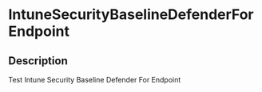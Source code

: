 
# IntuneSecurityBaselineDefenderForEndpoint

## Description

Test Intune Security Baseline Defender For Endpoint
